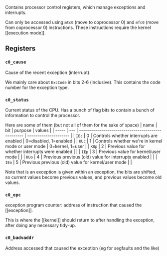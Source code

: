 Contains processor control registers, which manage exceptions and interrupts.

Can only be accessed using `mtc0` (move to coprocessor 0) and `mfc0` (move from coprocessor 0) instructions. These instructions require the kernel [[execution mode]].

## Registers

### `c0_cause`
Cause of the recent exception (interrupt).

We mainly care about `ExcCode` in bits 2-6 (inclusive). This contains the code number for the exception type.

### `c0_status`
Current status of the CPU. Has a bunch of flag bits to contain a bunch of information to control the processor.

Here are some of them (but not all of them for the sake of space)
| name  | bit | purpose                                            | values                |
| ----- | --- | -------------------------------------------------- | --------------------- |
| `IEc` | 0   | Controls whether interrupts are enabled            | 0=disabled, 1=enabled |
| `KUc` | 1   | Controls whether we're in kernel mode or user mode | 0=kernel, 1=user      |
| `KUp` | 2   | Previous value for whether interrupts were enabled |                       |
| `IEp` | 3   | Previous value for kernel/user mode                |                       |
| `KUo` | 4   | Previous previous (old) value for interrupts enabled     |                       |
| `IEo` | 5   | Previous previous (old) value for kernel/user mode       |                       |

Note that is an exception is given within an exception, the bits are shifted, so current values become previous values, and previous values become old values.

### `c0_epc`
exception program counter: address of instruction that caused the [[exception]].

This is where the [[kernel]] should return to after handling the exception, after doing any necessary tidy-up.

### `c0_badvaddr`
Address accessed that caused the exception (eg for segfaults and the like)
